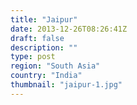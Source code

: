 ```yaml
---
title: "Jaipur"
date: 2013-12-26T08:26:41Z
draft: false
description: ""
type: post
region: "South Asia"
country: "India"
thumbnail: "jaipur-1.jpg"
---
```

